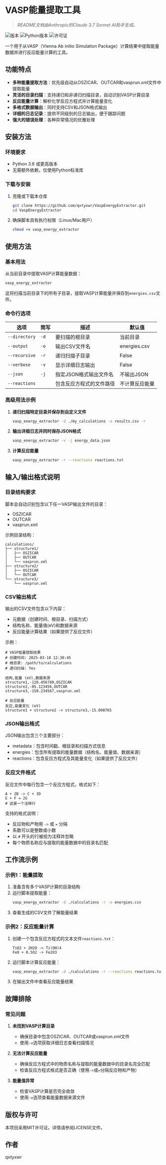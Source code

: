 # VASP能量提取工具

> *README文档由Anthropic的Claude 3.7 Sonnet AI助手生成。*

![版本](https://img.shields.io/badge/版本-1.0-blue.svg)
![Python版本](https://img.shields.io/badge/Python-3.6%2B-brightgreen.svg)
![许可证](https://img.shields.io/badge/许可证-MIT-green.svg)

一个用于从VASP（Vienna Ab initio Simulation Package）计算结果中提取能量数据并进行反应能量计算的工具。

## 功能特点

- **多种能量提取方法**：优先级自动从OSZICAR、OUTCAR和vasprun.xml文件中提取能量
- **灵活的目录扫描**：支持递归和非递归扫描目录，自动识别VASP计算目录
- **反应能量计算**：解析化学反应方程式并计算能量变化
- **多格式数据输出**：同时支持CSV和JSON格式输出
- **详细的日志记录**：提供不同级别的日志输出，便于跟踪问题
- **强大的错误处理**：各种异常情况的优雅处理

## 安装方法

### 环境要求

- Python 3.6 或更高版本
- 无需额外依赖，仅使用Python标准库

### 下载与安装

1. 克隆或下载本仓库
   ```bash
   git clone https://github.com/qxtyxwr/VaspEnergyExtractor.git
   cd VaspEnergyExtractor
   ```

2. 确保脚本具有执行权限（Linux/Mac用户）
   ```bash
   chmod +x vasp_energy_extractor
   ```

## 使用方法

### 基本用法

从当前目录中提取VASP计算能量数据：

```bash
vasp_energy_extractor
```

这将扫描当前目录下的所有子目录，提取VASP计算能量并保存到`energies.csv`文件。

### 命令行选项

| 选项 | 简写 | 描述 | 默认值 |
|------|------|------|--------|
| `--directory` | `-d` | 要扫描的根目录 | 当前目录 |
| `--output` | `-o` | 输出CSV文件名 | energies.csv |
| `--recursive` | `-r` | 递归扫描子目录 | False |
| `--verbose` | `-v` | 显示详细日志输出 | False |
| `--json` | `-j` | 指定JSON格式输出文件名 | 不输出JSON |
| `--reactions` | | 包含反应方程式的文件路径 | 不计算反应能量 |

### 高级用法示例

1. **递归扫描特定目录并保存到自定义文件**
   ```bash
   vasp_energy_extractor -d ./my_calculations -o results.csv -r
   ```

2. **输出详细日志并同时保存JSON格式**
   ```bash
   vasp_energy_extractor -v -j energy_data.json
   ```

3. **计算反应能量**
   ```bash
   vasp_energy_extractor -r --reactions reactions.txt
   ```

## 输入/输出格式说明

### 目录结构要求

脚本会自动识别包含以下任一VASP输出文件的目录：
- OSZICAR
- OUTCAR
- vasprun.xml

示例目录结构：
```
calculations/
├── structure1/
│   ├── OSZICAR
│   ├── OUTCAR
│   └── vasprun.xml
├── structure2/
│   ├── OSZICAR
│   └── OUTCAR
└── structure3/
    └── vasprun.xml
```

### CSV输出格式

输出的CSV文件包含以下内容：
- 元数据（创建时间、根目录、扫描方式）
- 结构名称、能量值(eV)和数据来源
- 反应能量计算结果（如果提供了反应文件）

示例：
```
# VASP能量提取结果
# 创建时间: 2025-03-18 12:30:45
# 根目录: /path/to/calculations
# 递归扫描: Yes

结构,能量 (eV),数据来源
structure1,-120.456789,OSZICAR
structure2,-85.123456,OUTCAR
structure3,-150.234567,vasprun.xml

# 反应能量
反应,能量变化 (eV)
structure1 + structure2 -> structure3,-15.098765
```

### JSON输出格式

JSON输出包含三个主要部分：
- metadata：包含时间戳、根目录和扫描方式信息
- energies：包含所有提取的能量数据（结构名、能量值、数据来源）
- reactions：包含反应方程式及其能量变化（如果提供了反应文件）

### 反应文件格式

反应文件中每行包含一个反应方程式，格式如下：
```
A + 2B -> C + 3D
E + F = 2G
# 这是一个注释行
```

支持的格式说明：
- 反应物和产物用 `->` 或 `=` 分隔
- 系数可以是整数或小数
- 以 `#` 开头的行被视为注释并忽略
- 每个物质名称应与提取的能量数据中的目录名匹配

## 工作流示例

### 示例1：能量提取

1. 准备含有多个VASP计算的目录结构
2. 运行脚本提取能量：
   ```bash
   vasp_energy_extractor -d ./calculations -r -o energies.csv
   ```
3. 查看生成的CSV文件了解能量结果

### 示例2：反应能量计算

1. 创建一个包含反应方程式的文本文件`reactions.txt`：
   ```
   TiO2 + 2H2O -> Ti(OH)4
   FeO + 0.5O2 -> Fe2O3
   ```

2. 运行脚本计算反应能量：
   ```bash
   vasp_energy_extractor -d ./calculations -r --reactions reactions.txt -o reaction_energies.csv
   ```

3. 在输出文件中查看反应能量结果

## 故障排除

### 常见问题

1. **未找到VASP计算目录**
   - 确保目录中包含OSZICAR、OUTCAR或vasprun.xml文件
   - 使用`-v`选项获取详细日志查看扫描情况

2. **无法计算反应能量**
   - 确保反应方程式中的物质名称与提取的能量数据中的目录名完全匹配
   - 检查反应方程式格式是否正确（使用`->`或`=`分隔反应物和产物）

3. **能量值异常**
   - 检查VASP计算是否完全收敛
   - 使用`-v`选项查看能量数据来源文件

## 版权与许可

本项目采用MIT许可证。详情请参阅LICENSE文件。

## 作者

qxtyxwr
